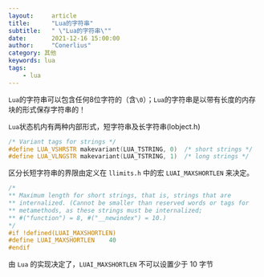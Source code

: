```yaml
---
layout:     article
title:      "Lua的字符串"
subtitle:   " \"Lua的字符串\""
date:       2021-12-16 15:00:00
author:     "Conerlius"
category: 其他
keywords: lua
tags:
    - lua
---
```


`Lua`的字符串可以包含任何$8$位字符的（含`\0`）；`Lua`的字符串是以带有长度的内存块的形式保存字符串的！

`Lua`状态机内有两种内部形式，短字符串及长字符串(lobject.h)

```c++
/* Variant tags for strings */
#define LUA_VSHRSTR	makevariant(LUA_TSTRING, 0)  /* short strings */
#define LUA_VLNGSTR	makevariant(LUA_TSTRING, 1)  /* long strings */
```

区分长短字符串的界限由定义在 `llimits.h` 中的宏 `LUAI_MAXSHORTLEN` 来决定。

```c++
/*
** Maximum length for short strings, that is, strings that are
** internalized. (Cannot be smaller than reserved words or tags for
** metamethods, as these strings must be internalized;
** #("function") = 8, #("__newindex") = 10.)
*/
#if !defined(LUAI_MAXSHORTLEN)
#define LUAI_MAXSHORTLEN	40
#endif
````

由 `Lua` 的实现决定了，`LUAI_MAXSHORTLEN` 不可以设置少于 $10$ 字节